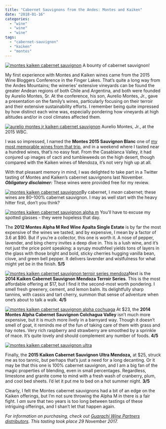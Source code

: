 ```yaml
---
title: "Cabernet Sauvignons from the Andes: Montes and Kaiken"
date: "2018-01-16"
categories:
  - "wine"
  - "wine"
  - "wine"
tags:
  - "cabernet-sauvignon"
  - "kaiken"
  - "montes"
---
```





<div class="caption">

[![montes kaiken cabernet sauvignon](http://s3.amazonaws.com/thegourmez-wpmedia/2018/01/Montes_Wines_008-500x408.jpg)](http://s3.amazonaws.com/thegourmez-wpmedia/2018/01/Montes_Wines_008.jpg) A bounty of cabernet sauvignon!</div>


My first experience with Montes and Kaiken wines came from the 2015 Wine Bloggers Conference in the Finger Lakes. That’s quite a long way from the Andes Mountains; the wineries’ extensive vineyards can be found the greater Andean regions of both Chile and Argentina, and both were founded by Aurelio Montes, Sr. At the conference, his son, Aurelio Montes, Jr., gave a presentation on the family’s wines, particularly focusing on their terroir and their extensive sustainability efforts. I remember being quite impressed by how distinct each wine was, especially pondering how vineyards at high altitudes and/or in cool climates affected them.




<div class="caption">

[![aurelio montes jr kaiken cabernet sauvignon](http://s3.amazonaws.com/thegourmez-wpmedia/2018/01/2015_WBC_161-500x373.jpg)](http://s3.amazonaws.com/thegourmez-wpmedia/2018/01/2015_WBC_161.jpg) Aurelio Montes, Jr., at the 2015 WBC.</div>


I was so impressed, I named the **Montes 2015 Sauvignon Blanc** one of [my most memorable wines from that trip](http://thegourmez.com/2015/08/27/most-memorable-wines-from-the-2015-finger-lakes-wine-bloggers-conference/), and in a weekend where I tasted near a hundred wines, that’s no easy feat. From the Casablanca Valley, it had conjured up images of cacti and tumbleweeds on the high desert, though compared with the Kaiken wines of Mendoza, it’s not very high up at all.

With that pleasant memory in mind, I was delighted to take part in a Twitter tasting of Montes and Kaiken’s cabernet sauvignons last November. **_Obligatory disclaimer:_** These wines were provided free for my review.

[![montes kaiken cabernet sauvignon](http://s3.amazonaws.com/thegourmez-wpmedia/2018/01/Montes_Wines_001-500x375.jpg)](http://s3.amazonaws.com/thegourmez-wpmedia/2018/01/Montes_Wines_001.jpg)By cabernet, I _mean_ cabernet; these wines are 80–100% cabernet sauvignon. I may as well start with the heavy hitter first, don’t you think?




<div class="caption">

[![montes kaiken cabernet sauvignon alpha m](http://s3.amazonaws.com/thegourmez-wpmedia/2018/01/Montes_Wines_002-375x500.jpg)](http://s3.amazonaws.com/thegourmez-wpmedia/2018/01/Montes_Wines_002.jpg) You'll have to excuse my spotted glasses - they were hopeless that day.</div>


The **2012 Montes Alpha M Red Wine Apalta Single Estate** is by far the most expensive of the wines we tasted, and by expensive, I mean by a factor of 3.6 at $90. But if you’re a collector, this one is worth it. A nose of pepper, lavender, and bing cherry invites a deep dive in. This is a lush wine, and it’s not just the price point speaking: a syrupy mouthfeel yields tons of layers in the glass with those bright and bold, sticky cherries hugging vanilla bean, clove, and green bell pepper. It delivers lavender and wistfulness for what might yet be in the finish. **5/5**

[![montes kaiken cabernet sauvignon terroir series mendoza](http://s3.amazonaws.com/thegourmez-wpmedia/2018/01/Montes_Wines_005-375x500.jpg)](http://s3.amazonaws.com/thegourmez-wpmedia/2018/01/Montes_Wines_005.jpg)Next is the **2014 Kaiken Cabernet Sauvignon Mendoza Terroir Series**. This is the most affordable offering at $17, but I find it the second-most worth pondering. I smell fresh greenery, cement, and lemon balm. Its delightfully sharp tannins, with cassis and tart cherry, summon that sense of adventure when one’s about to talk a walk. **4/5**

[![montes kaiken cabernet sauvignon alpha cochuaga](http://s3.amazonaws.com/thegourmez-wpmedia/2018/01/Montes_Wines_003-375x500.jpg)](http://s3.amazonaws.com/thegourmez-wpmedia/2018/01/Montes_Wines_003.jpg) At $23, the **2014 Montes Alpha Cabernet Sauvignon Colchagua Valley** isn’t much more expensive, but it is much more lively in a barnyard way. Though it doesn’t smell of goat, it reminds me of the fun of taking care of them with grass and hay notes. Very rich raspberry and strawberry are smoothed by a sprinkle of mace. It’s quite lovely and should complement any number of foods. **4/5**

[![montes kaiken cabernet sauvignon ultra](http://s3.amazonaws.com/thegourmez-wpmedia/2018/01/Montes_Wines_006-375x500.jpg)](http://s3.amazonaws.com/thegourmez-wpmedia/2018/01/Montes_Wines_006.jpg)

Finally, the **2015 Kaiken Cabernet Sauvignon Ultra Mendoza,** at $25, struck me as too tannic, but perhaps that’s just a need for a long decanting. Or it may be that this one is 100% cabernet sauvignon, and I am a big fan of the magic properties of blending, even in small percentages. Regardless, limestone and granite come to mind with a fresh wash of cranberry, plum, and cool bed sheets. I’d let it put me to bed on a hot summer night. **3/5**

Clearly, I felt the Montes cabernet sauvignons had a bit of an edge on the Kaiken offerings, but I’m not sure throwing the Alpha M in there is a fair fight. I _am_ sure that two years is too long between tastings of these intriguing offerings, and I shan’t let that happen again.

_For information on purchasing, check out [Guarachi Wine Partners distributors](http://www.guarachiwinepartners.com/store-locator/)_. _This tasting took place 29 November 2017._
